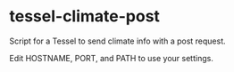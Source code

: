 tessel-climate-post
===================

Script for a Tessel to send climate info with a post request.

Edit HOSTNAME, PORT, and PATH to use your settings.
